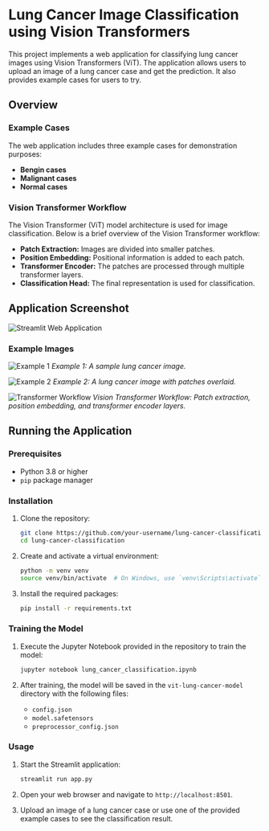 # Lung Cancer Image Classification using Vision Transformers

This project implements a web application for classifying lung cancer images using Vision Transformers (ViT). The application allows users to upload an image of a lung cancer case and get the prediction. It also provides example cases for users to try.

## Overview

### Example Cases

The web application includes three example cases for demonstration purposes:

- **Bengin cases**
- **Malignant cases**
- **Normal cases**

### Vision Transformer Workflow

The Vision Transformer (ViT) model architecture is used for image classification. Below is a brief overview of the Vision Transformer workflow:

- **Patch Extraction:** Images are divided into smaller patches.
- **Position Embedding:** Positional information is added to each patch.
- **Transformer Encoder:** The patches are processed through multiple transformer layers.
- **Classification Head:** The final representation is used for classification.

## Application Screenshot

![Streamlit Web Application](https://github.com/user-attachments/assets/423fa1b7-8fb4-4988-95b0-a685065476f2)

### Example Images

![Example 1](https://github.com/user-attachments/assets/c657d535-8674-4713-a47c-ae35e237ff02)
*Example 1: A sample lung cancer image.*

![Example 2](https://github.com/user-attachments/assets/3e69bfb1-8f30-4c07-9b57-aa16dae884c9)
*Example 2: A lung cancer image with patches overlaid.*

![Transformer Workflow](https://github.com/user-attachments/assets/ebf0dd43-67c7-4f30-aaaa-cf7de06539d1)
*Vision Transformer Workflow: Patch extraction, position embedding, and transformer encoder layers.*

## Running the Application

### Prerequisites

- Python 3.8 or higher
- `pip` package manager

### Installation

1. Clone the repository:

    ```sh
    git clone https://github.com/your-username/lung-cancer-classification.git
    cd lung-cancer-classification
    ```

2. Create and activate a virtual environment:

    ```sh
    python -m venv venv
    source venv/bin/activate  # On Windows, use `venv\Scripts\activate`
    ```

3. Install the required packages:

    ```sh
    pip install -r requirements.txt
    ```

### Training the Model

1. Execute the Jupyter Notebook provided in the repository to train the model:

    ```sh
    jupyter notebook lung_cancer_classification.ipynb
    ```

2. After training, the model will be saved in the `vit-lung-cancer-model` directory with the following files:
    - `config.json`
    - `model.safetensors`
    - `preprocessor_config.json`

### Usage

1. Start the Streamlit application:

    ```sh
    streamlit run app.py
    ```
    
2. Open your web browser and navigate to `http://localhost:8501`.

3. Upload an image of a lung cancer case or use one of the provided example cases to see the classification result.


